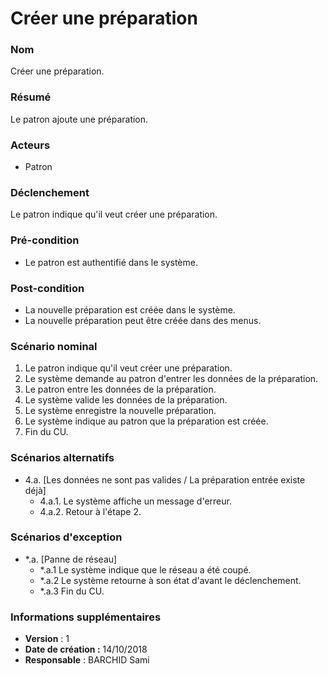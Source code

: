 # Créer une préparation

### Nom
Créer une préparation.

### Résumé
Le patron ajoute une préparation.

### Acteurs
- Patron

### Déclenchement
Le patron indique qu'il veut créer une préparation.

### Pré-condition
- Le patron est authentifié dans le système.

### Post-condition
- La nouvelle préparation est créée dans le système.
- La nouvelle préparation peut être créée dans des menus.

### Scénario nominal
1. Le patron indique qu'il veut créer une préparation.
2. Le système demande au patron d'entrer les données de la préparation.
3. Le patron entre les données de la préparation.
4. Le système valide les données de la préparation.
5. Le système enregistre la nouvelle préparation.
6. Le système indique au patron que la préparation est créée.
7. Fin du CU.

### Scénarios alternatifs
- 4.a. [Les données ne sont pas valides / La préparation entrée existe déjà]
	- 4.a.1. Le système affiche un message d'erreur.
	- 4.a.2. Retour à l'étape 2.

### Scénarios d'exception
- *.a. [Panne de réseau]
	- *.a.1 Le système indique que le réseau a été coupé.
	- *.a.2 Le système retourne à son état d'avant le déclenchement.
	- *.a.3 Fin du CU.

### Informations supplémentaires
- **Version** : 1
- **Date de création :** 14/10/2018
- **Responsable** : BARCHID Sami